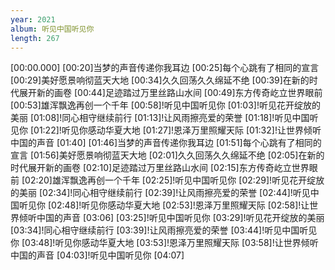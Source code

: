 ```yaml
---
year: 2021
album: 听见中国听见你
length: 267
---
```

[00:00.000]
[00:20]当梦的声音传递你我耳边
[00:25]每个心跳有了相同的宣言
[00:29]美好愿景响彻蓝天大地
[00:34]久久回荡久久绵延不绝
[00:39]在新的时代展开新的画卷
[00:44]足迹踏过万里丝路山水间
[00:49]东方传奇屹立世界眼前
[00:53]雄浑飘逸再创一个千年
[00:58]!听见中国听见你
[01:03]!听见花开绽放的美丽
[01:08]!同心相守继续前行
[01:13]!让风雨擦亮爱的荣誉
[01:18]!听见中国听见你
[01:22]!听见你感动华夏大地
[01:27]!恩泽万里照耀天际
[01:32]!让世界倾听中国的声音
[01:40]
[01:46]当梦的声音传递你我耳边
[01:51]每个心跳有了相同的宣言
[01:56]美好愿景响彻蓝天大地
[02:01]久久回荡久久绵延不绝
[02:05]在新的时代展开新的画卷
[02:10]足迹踏过万里丝路山水间
[02:15]东方传奇屹立世界眼前
[02:20]雄浑飘逸再创一个千年
[02:25]!听见中国听见你
[02:29]!听见花开绽放的美丽
[02:34]!同心相守继续前行
[02:39]!让风雨擦亮爱的荣誉
[02:44]!听见中国听见你
[02:48]!听见你感动华夏大地
[02:53]!恩泽万里照耀天际
[02:58]!让世界倾听中国的声音
[03:06]
[03:25]!听见中国听见你
[03:29]!听见花开绽放的美丽
[03:34]!同心相守继续前行
[03:39]!让风雨擦亮爱的荣誉
[03:44]!听见中国听见你
[03:48]!听见你感动华夏大地
[03:53]!恩泽万里照耀天际
[03:58]!让世界倾听中国的声音
[04:03]!听见中国听见你
[04:07]
